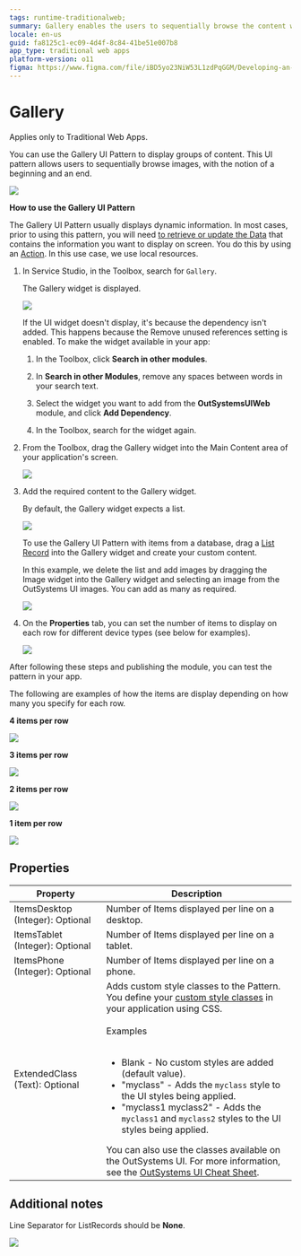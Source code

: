 ```yaml
---
tags: runtime-traditionalweb; 
summary: Gallery enables the users to sequentially browse the content when there are many cards grouped into one or more collections.
locale: en-us
guid: fa8125c1-ec09-4d4f-8c84-41be51e007b8
app_type: traditional web apps
platform-version: o11
figma: https://www.figma.com/file/iBD5yo23NiW53L1zdPqGGM/Developing-an-Application?type=design&node-id=245%3A73&mode=design&t=u4ANW5BJS7Flsdmg-1
---
```


# Gallery

<div class="info" markdown="1">

Applies only to Traditional Web Apps.

</div>

You can use the Gallery UI Pattern to display groups of content. This UI pattern allows users to sequentially browse images, with the notion of a beginning and an end. 

![](<images/gallery-7-ss.png>)

**How to use the Gallery UI Pattern**

The Gallery UI Pattern usually displays dynamic information. In most cases, prior to using this pattern, you will need [to retrieve or update the Data](../../../../data/intro.md) that contains the information you want to display on screen. You do this by using an [Action](../../../../logic/action-web.md). In this use case, we use local resources.

1. In Service Studio, in the Toolbox, search for `Gallery`. 

    The Gallery widget is displayed.

    ![](<images/gallery-8-ss.png>)

    If the UI widget doesn't display, it's because the dependency isn't added. This happens because the Remove unused references setting is enabled. To make the widget available in your app:

    1. In the Toolbox, click **Search in other modules**.

    1. In **Search in other Modules**, remove any spaces between words in your search text.
    
    1. Select the widget you want to add from the **OutSystemsUIWeb** module, and click **Add Dependency**. 
    
    1. In the Toolbox, search for the widget again.

1. From the Toolbox, drag the Gallery widget into the Main Content area of your application's screen.

    ![](<images/gallery-9-ss.png>)

1. Add the required content to the Gallery widget. 

    By default, the Gallery widget expects a list.

    ![](<images/gallery-1-ss.png>)

     To use the Gallery UI Pattern with items from a database, drag a [List Record](<../../../../../ref/lang/auto/class-list-records-widget.md>) into the Gallery widget and create your custom content. 

    In this example, we delete the list and add images by dragging the Image widget into the Gallery widget and selecting an image from the OutSystems UI images. You can add as many as required.

    ![](<images/gallery-10-ss.png>)

1. On the **Properties** tab, you can set the number of items to display on each row for different device types (see below for examples).
    
    ![](<images/gallery-6-ss.png>)

After following these steps and publishing the module, you can test the pattern in your app.

The following are examples of how the items are display depending on how many you specify for each row.

**4 items per row**

![](<images/gallery-11-ss.png>)

**3 items per row**
    
![](<images/gallery-12-ss.png>)

**2 items per row**

![](<images/gallery-13-ss.png>)

**1 item per row**

![](<images/gallery-14-ss.png>)

## Properties

| **Property**                     | **Description**                                                                                                                                                                                                                                                                                                                                                                                                                                                                                                                                                                                                                    |
|----------------------------------|------------------------------------------------------------------------------------------------------------------------------------------------------------------------------------------------------------------------------------------------------------------------------------------------------------------------------------------------------------------------------------------------------------------------------------------------------------------------------------------------------------------------------------------------------------------------------------------------------------------------------------|
| ItemsDesktop (Integer): Optional | Number of Items displayed per line on a desktop.                                                                                                                                                                                                                                                                                                                                                                                                                                                                                                                                                                                   |
| ItemsTablet (Integer): Optional  | Number of Items displayed per line on a tablet.                                                                                                                                                                                                                                                                                                                                                                                                                                                                                                                                                                                    |
| ItemsPhone (Integer): Optional   | Number of Items displayed per line on a phone.                                                                                                                                                                                                                                                                                                                                                                                                                                                                                                                                                                                     |
| ExtendedClass (Text): Optional   | Adds custom style classes to the Pattern. You define your [custom style classes](../../../look-feel/css.md) in your application using CSS.<br/><br/>Examples<br/><br/> <ul><li>Blank - No custom styles are added (default value).</li><li>"myclass" - Adds the ``myclass`` style to the UI styles being applied.</li><li>"myclass1 myclass2" - Adds the ``myclass1`` and ``myclass2`` styles to the UI styles being applied.</li></ul>You can also use the classes available on the OutSystems UI. For more information, see the [OutSystems UI Cheat Sheet](https://outsystemsui.outsystems.com/OutSystemsUIWebsite/CheatSheet). |

## Additional notes

Line Separator for ListRecords should be **None**.

   ![](<images/gallery-2-ss.png>)
